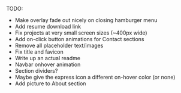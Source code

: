TODO:
- Make overlay fade out nicely on closing hamburger menu
- Add resume download link
- Fix projects at very small screen sizes (~400px wide)
- Add on-click button animations for Contact sections
- Remove all placeholder text/images
- Fix title and favicon
- Write up an actual readme
- Navbar onhover animation
- Section dividers?
- Maybe give the express icon a different on-hover color (or none)
- Add picture to About section
